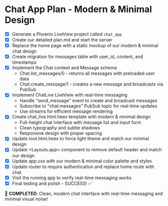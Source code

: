 # Chat App Plan - Modern & Minimal Design

- [x] Generate a Phoenix LiveView project called `chat_app`
- [x] Create our detailed plan.md and start the server
- [x] Replace the home page with a static mockup of our modern & minimal chat design
- [x] Create migration for messages table with user_id, content, and timestamps
- [x] Implement the Chat context and Message schema
  - Chat.list_messages/0 - returns all messages with preloaded user data
  - Chat.create_message/1 - creates a new message and broadcasts via PubSub
- [x] Implement ChatLive LiveView with real-time messaging
  - Handle "send_message" event to create and broadcast messages
  - Subscribe to "chat:messages" PubSub topic for real-time updates
  - Use streams for efficient message rendering
- [x] Create chat_live.html.heex template with modern & minimal design
  - Full-height chat interface with message list and input form
  - Clean typography and subtle shadows
  - Responsive design with proper spacing
- [x] Update root.html.heex to force light theme and match our minimal design
- [x] Update <Layouts.app> component to remove default header and match our design
- [x] Update app.css with our modern & minimal color palette and styles
- [x] Update router to require authentication and replace home route with chat
- [x] Visit the running app to verify real-time messaging works
- [x] Final testing and polish - SUCCESS! ✅

🎯 **COMPLETED**: Clean, modern chat interface with real-time messaging and minimal visual noise!

